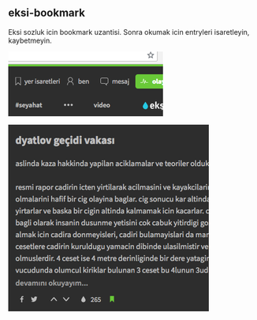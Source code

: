## eksi-bookmark

Eksi sozluk icin bookmark uzantisi. Sonra okumak icin entryleri isaretleyin, kaybetmeyin.

![1](https://raw.githubusercontent.com/aliemir/eksi-bookmark/master/img/eksi-bookmark-2.png)

![2](https://raw.githubusercontent.com/aliemir/eksi-bookmark/master/img/eksi-bookmark-1.png)

